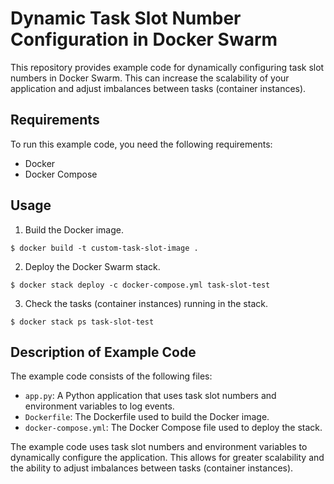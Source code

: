 # Dynamic Task Slot Number Configuration in Docker Swarm

This repository provides example code for dynamically configuring task slot numbers in Docker Swarm. This can increase the scalability of your application and adjust imbalances between tasks (container instances).

## Requirements

To run this example code, you need the following requirements:

- Docker
- Docker Compose

## Usage

1. Build the Docker image.

```
$ docker build -t custom-task-slot-image .
```

2. Deploy the Docker Swarm stack.

```
$ docker stack deploy -c docker-compose.yml task-slot-test
```

3. Check the tasks (container instances) running in the stack.

```
$ docker stack ps task-slot-test
```

## Description of Example Code

The example code consists of the following files:

- `app.py`: A Python application that uses task slot numbers and environment variables to log events.
- `Dockerfile`: The Dockerfile used to build the Docker image.
- `docker-compose.yml`: The Docker Compose file used to deploy the stack.

The example code uses task slot numbers and environment variables to dynamically configure the application. This allows for greater scalability and the ability to adjust imbalances between tasks (container instances).